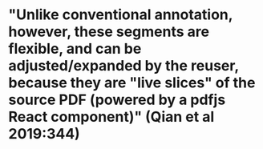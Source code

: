 # "Unlike conventional annotation, however, these segments are flexible, and can be adjusted/expanded by the reuser, because they are "live slices" of the source PDF (powered by a pdfjs React component)" (Qian et al 2019:344)